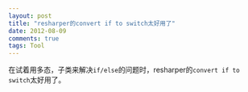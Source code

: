 ```yaml
---
layout: post
title: "resharper的convert if to switch太好用了"
date: 2012-08-09
comments: true
tags: Tool
---
```

在试着用多态，子类来解决`if/else`的问题时，resharper的`convert if to switch`太好用了。